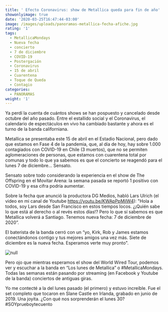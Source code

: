 ```yaml
---
title: ' Efecto Coronavirus: show de Metallica queda para fin de año'
showonlyimage: true
date: '2020-03-25T16:47:44-03:00'
image: /images/uploads/panoramas-metallica-fecha-afiche.jpg
rating: '1'
tags:
  - MetallicaMondays
  - Nueva fecha
  - concierto
  - 7 de diciembre
  - COVID-19
  - Postergación
  - Coronavirus
  - 15 de abril
  - Cuarentena
  - Toque de Queda
  - Contagio
categories:
  - PANORAMAS
weight: '1'
---
```

Ya perdí la cuenta de cuántos shows se han pospuesto y cancelado desde octubre del año pasado. Entre el estallido social y el Coronavirus, el calendario de espectáculos en vivo ha cambiado bastante y ahora es el turno de la banda californiana. 

<!--more-->

Metallica se presentaba este 15 de abril en el Estadio Nacional, pero dado que estamos en Fase 4 de la pandemia, que, al día de hoy, hay sobre 1.000 contagiados con COVID-19 en Chile (3 muertos), que no se permiten aglomeraciones de personas, que estamos con cuarentena total por comunas y todo lo que ya sabemos es que el concierto se reagendó para el lunes 7 de diciembre… Sensato.

Sensato sobre todo considerando la experiencia en el show de The Offspring en el Movitar Arena: la semana pasada se reportó 1 positivo con COVID-19 y esa cifra podría aumentar.

Sobre la fecha que anunció la productora DG Medios, habló Lars Ulrich (el video en mi canal de Youtube https://youtu.be/KWApPpMilW4): "Hola a todos, soy Lars desde San Francisco en estos tiempos locos. ¿¡Quién sabe lo que está al derecho o al revés estos días!? Pero lo que sí sabemos es que Metallica volverá a Santiago. Tenemos nueva fecha: 7 de diciembre de 2020”. 

El baterista de la banda cerró con un “yo, Kirk, Rob y James estamos conectándonos contigo y tus mejores amigos una vez más. Siete de diciembre es la nueva fecha. Esperamos verte muy pronto".

![null](/images/uploads/panoramas-metallica-cambiofecha.png)

Pero ojo que mientras esperamos el show del World Wired Tour, podemos ver y escuchar a la banda en “Los lunes de Metallica” o #MetallicaMondays. Todas las semanas están pasando por streaming (en Facebook y Youtube de la banda) conciertos de antiguas giras. 

Yo me contecté a la del lunes pasado (el primero) y estuvo increíble. Fue el set completo que tocaron en Slane Castle en Irlanda, grabado en junio de 2019. Una joyita. ¿Con qué nos sorprenderán el lunes 30? #SOYprueboytecuento
